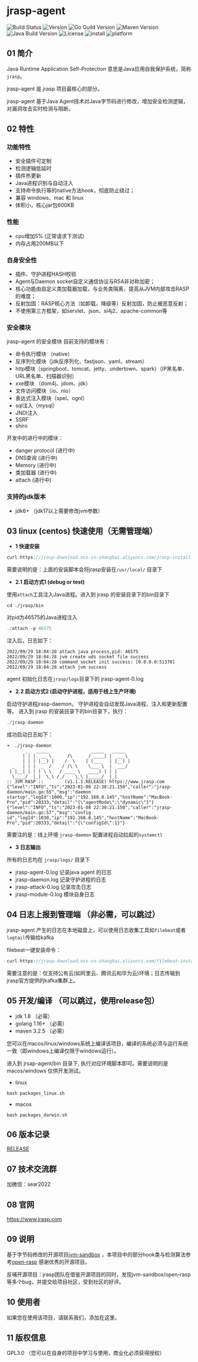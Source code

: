 # jrasp-agent

![Build Status](https://img.shields.io/badge/Build-passing-brightgreen)
![Version](https://img.shields.io/badge/Version-1.1.2-informational)
![Go Guild Version](https://img.shields.io/badge/Go-v1.19.6+-blue)
![Maven Version](https://img.shields.io/badge/Maven-v3.8.0-blue)
![Java Build Version](https://img.shields.io/badge/Java-v1.6+-blue)
![License](https://img.shields.io/badge/License-LGPL3.0-informational)
![install](https://img.shields.io/badge/install-5000%2B-yellowgreen)
![platform](https://img.shields.io/badge/platform-linux%7CmacOS%7Cwindows-success)

## 01 简介

Java Runtime Application Self-Protection 意思是Java应用自我保护系统，简称`jrasp`。

jrasp-agent 是 jrasp 项目最核心的部分。

jrasp-agent 基于Java Agent技术对Java字节码进行修改，增加安全检测逻辑，对漏洞攻击实时检测与阻断。

## 02 特性

### 功能特性

- 安全插件可定制 
- 检测逻辑低延时
- 插件热更新
- Java进程识别与自动注入
- 支持命令执行等的native方法hook，彻底防止绕过；
- 兼容 windows、mac 和 linux
- 体积小，核心jar包600KB

### 性能
- cpu增加5%  (正常请求下测试)
- 内存占用200MB以下

### 自身安全性

- 插件、守护进程HASH校验
- Agent与Daemon socket自定义通信协议与RSA非对称加密；
- 核心功能由自定义类加载器加载，与业务类隔离，提高从JVM内部攻击RASP的难度；
- 反射加固：RASP核心方法（如卸载、降级等）反射加固，防止被恶意反射；
- 不使用第三方框架，如servlet、json、sl4j2、apache-common等

### 安全模块

jrasp-agent 的安全模块 
目前支持的模块有：
- 命令执行模块 （native）
- 反序列化模块（jdk反序列化、fastjson、yaml、stream）
- http模块（springboot、tomcat、jetty、undertown、spark）（IP黑名单、URL黑名单、扫描器识别）
- xxe模块 （dom4j、jdom、jdk）
- 文件访问模块（io、nio）
- 表达式注入模块（spel、ognl）
- sql注入（mysql）
- JNDI注入
- SSRF
- shiro

开发中的进行中的模块：
- danger protocol  (进行中)
- DNS查询  (进行中)
- Memory  (进行中)
- 类加载器 (进行中)
- attach (进行中)

### 支持的jdk版本
+ jdk6+
（jdk17以上需要修改jvm参数）

## 03 linux (centos) 快速使用（无需管理端）

- **1 快速安装**

```java
curl https://jrasp-download.oss-cn-shanghai.aliyuncs.com/jrasp-install.sh|bash
```

需要说明的是：上面的安装脚本会将jrasp安装在`/usr/local/` 目录下 

- **2.1 启动方式1 (debug or test)**
  
使用`attach`工具注入Java进程。进入到 jrasp 的安装目录下的bin目录下
```shell
cd ./jrasp/bin
```
对pid为46575的Java进程注入
```java
./attach -p 46575
```

注入后，日志如下：
```shell
2022/09/29 18:04:28 attach java process,pid: 46575
2022/09/29 18:04:28 jvm create uds socket file success
2022/09/29 18:04:28 command socket init success: [0.0.0.0:51370]
2022/09/29 18:04:28 attach jvm success
```
agent 初始化日志在`jrasp/logs`目录下的 jrasp-agent-0.log

- **2.2 启动方式2 (启动守护进程，适用于线上生产环境)**

启动守护进程jrasp-daemon， 守护进程会自动发现Java进程、注入和更新配置等。
进入到 jrasp 的安装目录下的bin目录下，执行：
```java
./jrasp-daemon
```
成功启动日志如下：
```
➜  ./jrasp-daemon 
       _   _____                _____   _____  
      | | |  __ \      /\      / ____| |  __ \ 
      | | | |__) |    /  \    | (___   | |__) |
  _   | | |  _  /    / /\ \    \___ \  |  ___/ 
 | |__| | | | \ \   / ____ \   ____) | | |   
  \____/  |_|  \_\ /_/    \_\ |_____/  |_|
:: JVM RASP ::        (v1.1.1.RELEASE) https://www.jrasp.com
{"level":"INFO","ts":"2023-01-08 22:30:21.150","caller":"jrasp-daemon/main.go:55","msg":"daemon startup","logId":1000,"ip":"192.168.8.145","hostName":"MacBook-Pro","pid":20333,"detail":"{\"agentMode\":\"dynamic\"}"}
{"level":"INFO","ts":"2023-01-08 22:30:21.150","caller":"jrasp-daemon/main.go:57","msg":"config id","logId":1030,"ip":"192.168.8.145","hostName":"MacBook-Pro","pid":20333,"detail":"{\"configId\":1}"}
```
需要注的是：线上环境 `jrasp-daemon` 配置进程自动拉起的`systemctl`

- **3 日志输出**

所有的日志均在 `jrasp/logs/` 目录下

+ jrasp-agent-0.log 记录java agent 的日志
+ jrasp-daemon.log 记录守护进程的日志
+ jrasp-attack-0.log 记录攻击日志
+ jrasp-module-0.log 模块自身日志

## 04 日志上报到管理端 （非必需，可以跳过）

jrasp-agent 产生的日志在本地磁盘上，可以使用日志收集工具如`filebeat`或者`logtail`传输给kafka

filebeat一键安装命令：
```java
curl https://jrasp-download.oss-cn-shanghai.aliyuncs.com/filebeat-install.sh|bash
```

需要注意的是：仅支持公有云(如阿里云、腾讯云和华为云)环境；日志传输到jrasp官方提供的kafka集群上。

## 05 开发/编译  （可以跳过，使用release包）

+ jdk 1.8 （必需）
+ golang 1.16+ （必需）
+ maven 3.2.5 （必需）

您可以在macos/linux/windows系统上编译该项目，编译的系统必须与运行系统一致（即windows上编译仅限于windows运行）。

进入到 jrsap-agent/bin 目录下, 执行对应环境脚本即可。需要说明的是 macos/windows 仅供开发测试。

+ linux
```shell
bash packages_linux.sh
```
+ macos
```shell
bash packages_darwin.sh
```
## 06 版本记录

[RELEASE](CHANGELOG.md)

## 07 技术交流群

加微信：sear2022

## 08 官网

 https://www.jrasp.com

## 09 说明

基于字节码修改的开源项目[jvm-sandbox](https://github.com/alibaba/jvm-sandbox) ，本项目中的部分hook类与检测算法参考[open-rasp](https://github.com/baidu/openrasp) 感谢优秀的开源项目。 

反哺开源项目：jrasp团队在借鉴开源项目的同时，发现jvm-sandbox/open-rasp等多个bug，并提交给项目社区，受到社区的好评。

## 10 使用者

如果您在使用该项目，请联系我们，添加在这里。

## 11 版权信息

GPL3.0 （您可以在自身的项目中学习与使用，商业化必须获得授权）
